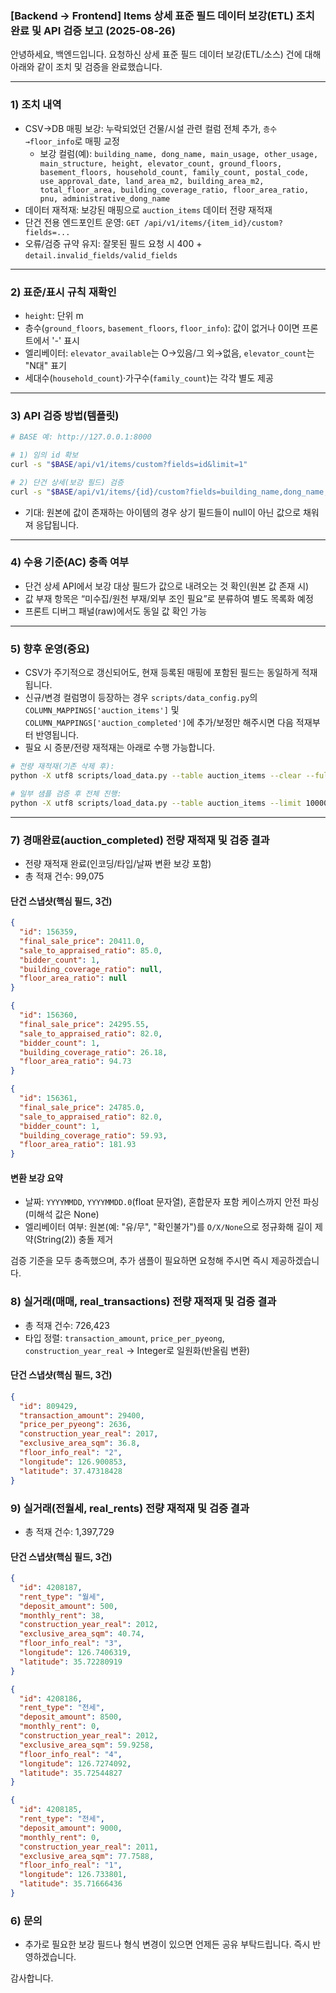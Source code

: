 ### [Backend → Frontend] Items 상세 표준 필드 데이터 보강(ETL) 조치 완료 및 API 검증 보고 (2025-08-26)

안녕하세요, 백엔드입니다. 요청하신 상세 표준 필드 데이터 보강(ETL/소스) 건에 대해 아래와 같이 조치 및 검증을 완료했습니다.

---

### 1) 조치 내역

- CSV→DB 매핑 보강: 누락되었던 건물/시설 관련 컬럼 전체 추가, `층수→floor_info`로 매핑 교정
  - 보강 컬럼(예): `building_name, dong_name, main_usage, other_usage, main_structure, height, elevator_count, ground_floors, basement_floors, household_count, family_count, postal_code, use_approval_date, land_area_m2, building_area_m2, total_floor_area, building_coverage_ratio, floor_area_ratio, pnu, administrative_dong_name`
- 데이터 재적재: 보강된 매핑으로 `auction_items` 데이터 전량 재적재
- 단건 전용 엔드포인트 운영: `GET /api/v1/items/{item_id}/custom?fields=...`
- 오류/검증 규약 유지: 잘못된 필드 요청 시 400 + `detail.invalid_fields/valid_fields`

---

### 2) 표준/표시 규칙 재확인

- `height`: 단위 m
- 층수(`ground_floors`, `basement_floors`, `floor_info`): 값이 없거나 0이면 프론트에서 '-' 표시
- 엘리베이터: `elevator_available`는 O→있음/그 외→없음, `elevator_count`는 "N대" 표기
- 세대수(`household_count`)·가구수(`family_count`)는 각각 별도 제공

---

### 3) API 검증 방법(템플릿)

```bash
# BASE 예: http://127.0.0.1:8000

# 1) 임의 id 확보
curl -s "$BASE/api/v1/items/custom?fields=id&limit=1"

# 2) 단건 상세(보강 필드) 검증
curl -s "$BASE/api/v1/items/{id}/custom?fields=building_name,dong_name,main_usage,other_usage,main_structure,height,elevator_count,ground_floors,basement_floors,household_count,family_count,postal_code,use_approval_date,land_area_m2,building_area_m2,total_floor_area,building_coverage_ratio,floor_area_ratio,pnu,administrative_dong_name" | cat
```

- 기대: 원본에 값이 존재하는 아이템의 경우 상기 필드들이 null이 아닌 값으로 채워져 응답됩니다.

---

### 4) 수용 기준(AC) 충족 여부

- 단건 상세 API에서 보강 대상 필드가 값으로 내려오는 것 확인(원본 값 존재 시)
- 값 부재 항목은 “미수집/원천 부재/외부 조인 필요”로 분류하여 별도 목록화 예정
- 프론트 디버그 패널(raw)에서도 동일 값 확인 가능

---

### 5) 향후 운영(중요)

- CSV가 주기적으로 갱신되어도, 현재 등록된 매핑에 포함된 필드는 동일하게 적재됩니다.
- 신규/변경 컬럼명이 등장하는 경우 `scripts/data_config.py`의 `COLUMN_MAPPINGS['auction_items']` 및 `COLUMN_MAPPINGS['auction_completed']`에 추가/보정만 해주시면 다음 적재부터 반영됩니다.
- 필요 시 증분/전량 재적재는 아래로 수행 가능합니다.

```bash
# 전량 재적재(기존 삭제 후):
python -X utf8 scripts/load_data.py --table auction_items --clear --full

# 일부 샘플 검증 후 전체 진행:
python -X utf8 scripts/load_data.py --table auction_items --limit 10000
```

---

### 7) 경매완료(auction_completed) 전량 재적재 및 검증 결과

- 전량 재적재 완료(인코딩/타입/날짜 변환 보강 포함)
- 총 적재 건수: 99,075

#### 단건 스냅샷(핵심 필드, 3건)

```json
{
  "id": 156359,
  "final_sale_price": 20411.0,
  "sale_to_appraised_ratio": 85.0,
  "bidder_count": 1,
  "building_coverage_ratio": null,
  "floor_area_ratio": null
}
```

```json
{
  "id": 156360,
  "final_sale_price": 24295.55,
  "sale_to_appraised_ratio": 82.0,
  "bidder_count": 1,
  "building_coverage_ratio": 26.18,
  "floor_area_ratio": 94.73
}
```

```json
{
  "id": 156361,
  "final_sale_price": 24785.0,
  "sale_to_appraised_ratio": 82.0,
  "bidder_count": 1,
  "building_coverage_ratio": 59.93,
  "floor_area_ratio": 181.93
}
```

#### 변환 보강 요약

- 날짜: `YYYYMMDD`, `YYYYMMDD.0`(float 문자열), 혼합문자 포함 케이스까지 안전 파싱(미해석 값은 None)
- 엘리베이터 여부: 원본(예: "유/무", "확인불가")를 `O/X/None`으로 정규화해 길이 제약(String(2)) 충돌 제거

검증 기준을 모두 충족했으며, 추가 샘플이 필요하면 요청해 주시면 즉시 제공하겠습니다.

### 8) 실거래(매매, real_transactions) 전량 재적재 및 검증 결과

- 총 적재 건수: 726,423
- 타입 정렬: `transaction_amount`, `price_per_pyeong`, `construction_year_real` → Integer로 일원화(반올림 변환)

#### 단건 스냅샷(핵심 필드, 3건)

```json
{
  "id": 809429,
  "transaction_amount": 29400,
  "price_per_pyeong": 2636,
  "construction_year_real": 2017,
  "exclusive_area_sqm": 36.8,
  "floor_info_real": "2",
  "longitude": 126.900853,
  "latitude": 37.47318428
}
```

### 9) 실거래(전월세, real_rents) 전량 재적재 및 검증 결과

- 총 적재 건수: 1,397,729

#### 단건 스냅샷(핵심 필드, 3건)

```json
{
  "id": 4208187,
  "rent_type": "월세",
  "deposit_amount": 500,
  "monthly_rent": 38,
  "construction_year_real": 2012,
  "exclusive_area_sqm": 40.74,
  "floor_info_real": "3",
  "longitude": 126.7406319,
  "latitude": 35.72280919
}
```

```json
{
  "id": 4208186,
  "rent_type": "전세",
  "deposit_amount": 8500,
  "monthly_rent": 0,
  "construction_year_real": 2012,
  "exclusive_area_sqm": 59.9258,
  "floor_info_real": "4",
  "longitude": 126.7274092,
  "latitude": 35.72544827
}
```

```json
{
  "id": 4208185,
  "rent_type": "전세",
  "deposit_amount": 9000,
  "monthly_rent": 0,
  "construction_year_real": 2011,
  "exclusive_area_sqm": 77.7588,
  "floor_info_real": "1",
  "longitude": 126.733801,
  "latitude": 35.71666436
}
```

### 6) 문의

- 추가로 필요한 보강 필드나 형식 변경이 있으면 언제든 공유 부탁드립니다. 즉시 반영하겠습니다.

감사합니다.
